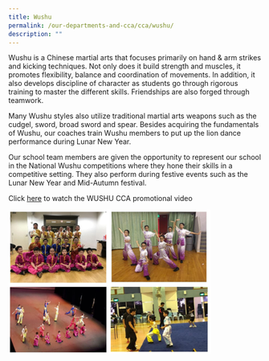 ```yaml
---
title: Wushu
permalink: /our-departments-and-cca/cca/wushu/
description: ""
---
```

Wushu is a Chinese martial arts that focuses primarily on hand &amp; arm strikes and kicking techniques. Not only does it build strength and muscles, it promotes flexibility, balance and coordination of movements. In addition, it also develops discipline of character as students go through rigorous training to master the different skills. Friendships are also forged through teamwork.&nbsp;  

Many Wushu styles also utilize traditional martial arts weapons such as the cudgel, sword, broad sword and spear. Besides acquiring the fundamentals of Wushu, our coaches train Wushu members to put up the lion dance performance during Lunar New Year.&nbsp;

Our school team members are given the opportunity to represent our school in the National Wushu competitions where they hone their skills in a competitive setting. They also perform during festive events such as the Lunar New Year and Mid-Autumn festival.

Click [here](https://drive.google.com/file/d/1qAk8uNO7RAsVoxjBoSFovqEKqyMWwtPW/view?usp=drive_link) to watch the WUSHU CCA promotional video




<img src="/images/wushu.jpg" style="width:80%">